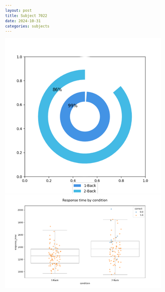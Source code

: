 ```yaml
---
layout: post
title: Subject 7022
date: 2024-10-31
categories: subjects
---
```


![](data/7022/run-2/7022_accuracy_by_condition.png)
![](data/7022/run-2/7022_response_time_by_condition.png)

